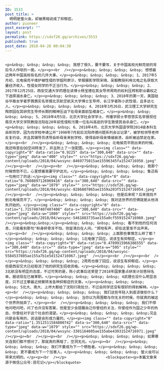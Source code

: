 ```yaml
---
ID: 3533
post_title: >
  明明是萤火虫，却被黑暗说成了抑郁症。
author: pioneer
post_excerpt: ""
layout: post
permalink: https://sdxf28.gq/archives/3533
published: true
post_date: 2018-04-26 00:04:30
---
```

                                                                                                                  <p>&nbsp; &nbsp; &nbsp; &nbsp; 我想了很久，要不要写，关于中国高校光鲜亮丽的背后令人作呕的一面。</p><p><br  /></p><p>&nbsp; &nbsp; &nbsp; &nbsp; 想想最近两年中国高校有名的几件大事。</p><p>&nbsp; &nbsp; &nbsp; &nbsp; 1、2017年5月初，北电侯亮平维护被性侵的学姐阿廖沙，举报摄影学院宋靖、吴毅教授利用北电之名获取大量经济收入、性侵女同学的不正当行为。</p><p>&nbsp; &nbsp; &nbsp; &nbsp; 2、2017年12月25日，西安交通大学药理在读博士杨宝德在其女导师周筠的权利压榨和职业霸权之下选择溺水身亡。</p><p>&nbsp; &nbsp; &nbsp; &nbsp; 3、2018年的第一天，美国硅谷华裔女学者罗茜茜实名举报北京航空航天大学博士生导师、长江学者陈小武性侵，且多达七人。</p><p>&nbsp; &nbsp; &nbsp; &nbsp; 4、2018年3月26日，武汉理工大学研究生陶崇园在其研究生导师长期的精神压迫下在母亲面前坠楼身亡。</p><p>&nbsp; &nbsp; &nbsp; &nbsp; 5、2018年4月5日，北京大学社会学学士、传播学硕士李悠悠实名举报现任南京大学文学院教授沈阳在20年前性侵和污蔑一位名叫高岩的学生致使其自杀身亡。</p><p>&nbsp; &nbsp; &nbsp; &nbsp; 6、2018年4月，北京大学外国语学院2014级本科生岳昕同学，因为向学校申请公开"1998年7月前后沈阳师德问题系列会议记录"，被学校领导老师反复约谈，并且其辅导员诱导岳昕母亲来到学校，使得岳昕母亲情绪崩溃，岳昕被迫禁足在家。</p><p><br  /></p><p>&nbsp; &nbsp; &nbsp; &nbsp; 北电侯亮平刚出来的时候，我还特意在QQ空间转发了，并且附上了一张配图。</p><p><img class="" data-copyright="0" data-ratio="0.9225" data-s="300,640" data-src="" data-type="jpeg" data-w="400" style="" src="https://sdxf26.gq/wp-content/uploads/2018/04/wxsync-8469775015ae15596345fa1524716950.jpeg"  /></p><p><br  /></p><p><br  /></p><p>&nbsp; &nbsp; &nbsp; &nbsp; 我那个时候愤怒不已，心里想着我要守护这光。</p><p>&nbsp; &nbsp; &nbsp; &nbsp; 鲁迅有一句用烂了的话:</p><p><img class="" data-copyright="0" data-ratio="0.7608897126969416" data-s="300,640" data-src="" data-type="jpeg" data-w="1079" style="" src="https://sdxf26.gq/wp-content/uploads/2018/04/wxsync-8286807865ae1559a203f51524716954.jpeg"  /></p><p><br  /></p><p>&nbsp; &nbsp; &nbsp; &nbsp; 但是后来呢？后来我找不到北电侯亮平了。</p><p>&nbsp; &nbsp; &nbsp; &nbsp; 我对这世界的恐惧就是从他消失开始的。</p><p><img class="" data-copyright="0" data-ratio="1.7157407407407408" data-s="300,640" data-src="" data-type="jpeg" data-w="1080" style="" src="https://sdxf26.gq/wp-content/uploads/2018/04/wxsync-5461883735ae155a0cf5591524716960.jpeg"  /></p><p>&nbsp;&nbsp;</p><p>&nbsp; &nbsp; &nbsp; &nbsp; 看不到他的任何消息，只能看到那句"粉身碎骨浑不怕，但留清白在人间。"掷地有声，却在这里发不出声来。</p><p><br  /></p><p>&nbsp; &nbsp; &nbsp; &nbsp; 上面那些事情怎么样了都？</p><p>&nbsp; &nbsp; &nbsp; &nbsp; 1北电做了回应，说该生有抑郁症。</p><p><img class="" data-copyright="0" data-ratio="0.4789915966386555" data-s="300,640" data-src="" data-type="jpeg" data-w="595" style="" src="https://sdxf26.gq/wp-content/uploads/2018/04/wxsync-5584537805ae155a7b1e5d1524716967.jpeg"  /></p><p><br  /></p><p><br  /></p><p>&nbsp; &nbsp; &nbsp; &nbsp; 2周筠也做了回应，说该生有抑郁症。</p><p>但是西安交大已经取消了他的研究生招收资格。</p><p>&nbsp; &nbsp; &nbsp; &nbsp; 3北航没有明显的态度，不过可笑的是，陈小武事后还荣登了2018年国家重点研发计划答辩名单。据说现在已被革职。</p><p>&nbsp; &nbsp; &nbsp; &nbsp; 4武理也没什么明显态度，只不过王攀最近频繁转发各种抑郁症的文章。</p><p>&nbsp; &nbsp; &nbsp; &nbsp; 5北大、南大、上师大都给了沈阳行政处分，不过岳同学还没有很好的得到解释。</p><p><br  /></p><p>&nbsp; &nbsp; &nbsp; &nbsp; 我们这些年轻人到底该做些什么？</p><p>&nbsp; &nbsp; &nbsp; &nbsp; 当你以为周围都与你无关的时候，你就真的被这个世界所抛弃了。</p><p><br  /></p><p>&nbsp; &nbsp; &nbsp; &nbsp; 我们不停地问吧问吧，问了也许没有答案，但是至少会提醒自己你曾经的关注，你曾经作为国之少年的热血，你曾经对于这个社会的渴望。</p><p>&nbsp; &nbsp; &nbsp; &nbsp; &nbsp;况且问是会有用的，说话是会形成力量的。</p><p><img class="" data-copyright="0" data-ratio="1.3512511584800742" data-s="300,640" data-src="" data-type="jpeg" data-w="1079" style="" src="https://sdxf26.gq/wp-content/uploads/2018/04/wxsync-3301164605ae155abe43031524716971.jpeg"  /></p><p><br  /></p><p><br  /></p><p>&nbsp; &nbsp; &nbsp; &nbsp; 如果哪天连我们都不想问了，那就真的黑暗了，空洞无光。</p><p><br  /></p><p>&nbsp; &nbsp; &nbsp; &nbsp; 我们不要成为下一个牺牲者。</p><p>&nbsp; &nbsp; &nbsp; &nbsp; 更不要成为下一个加害人。</p><p>&nbsp; &nbsp; &nbsp; &nbsp; 萤火虫可以带来光明的。</p><p><br  /></p>                  <blockquote><p>本篇文章来源于微信公众号:苔花记</p></blockquote>
